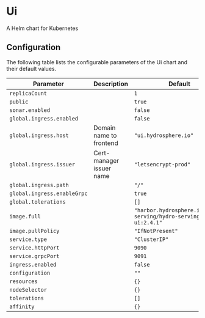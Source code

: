 
Ui
===========

A Helm chart for Kubernetes


## Configuration

The following table lists the configurable parameters of the Ui chart and their default values.

| Parameter                | Description             | Default        |
| ------------------------ | ----------------------- | -------------- |
| `replicaCount` |  | `1` |
| `public` |  | `true` |
| `sonar.enabled` |  | `false` |
| `global.ingress.enabled` |  | `false` |
| `global.ingress.host` | Domain name to frontend | `"ui.hydrosphere.io"` |
| `global.ingress.issuer` | Cert-manager issuer name | `"letsencrypt-prod"` |
| `global.ingress.path` |  | `"/"` |
| `global.ingress.enableGrpc` |  | `true` |
| `global.tolerations` |  | `[]` |
| `image.full` |  | `"harbor.hydrosphere.io/hydro-serving/hydro-serving-ui:2.4.1"` |
| `image.pullPolicy` |  | `"IfNotPresent"` |
| `service.type` |  | `"ClusterIP"` |
| `service.httpPort` |  | `9090` |
| `service.grpcPort` |  | `9091` |
| `ingress.enabled` |  | `false` |
| `configuration` |  | `""` |
| `resources` |  | `{}` |
| `nodeSelector` |  | `{}` |
| `tolerations` |  | `[]` |
| `affinity` |  | `{}` |





